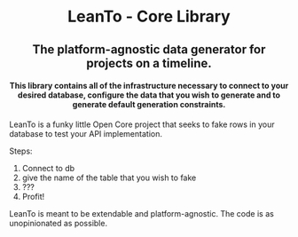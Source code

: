 <h1 align="center">
  <br>
  LeanTo - Core Library
  <br>
</h1>

<h2 align="center">The platform-agnostic data generator for projects on a timeline.</h4>
<h4 align="center">This library contains all of the infrastructure necessary to connect to your desired database, configure the data that you wish to generate and to generate default generation constraints.</h4>

LeanTo is a funky little Open Core project that seeks to fake rows in your database to test your API implementation.

Steps:

1. Connect to db
2. give the name of the table that you wish to fake
3. ???
4. Profit!

LeanTo is meant to be extendable and platform-agnostic. The code is as unopinionated as possible.
